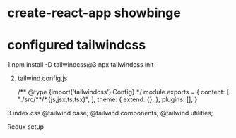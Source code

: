 # create-react-app showbinge

# configured tailwindcss

1.npm install -D tailwindcss@3
npx tailwindcss init

2.  tailwind.config.js

    /** @type {import('tailwindcss').Config} \*/
    module.exports = {
    content: [
    "./src/**/\*.{js,jsx,ts,tsx}",
    ],
    theme: {
    extend: {},
    },
    plugins: [],
    }

3.index.css
@tailwind base;
@tailwind components;
@tailwind utilities;

Redux setup
